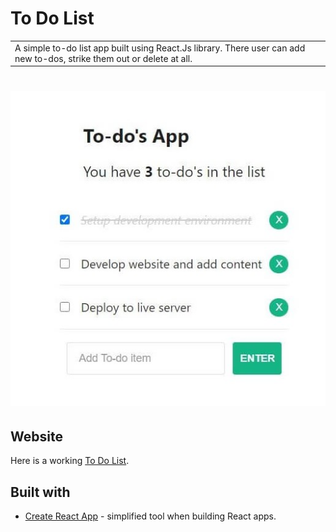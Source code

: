 # To Do List
<table>
<tr>
<td>
  A simple to-do list app built using React.Js library. There user can add new to-dos, strike them out or delete at all.
</td>
</tr>
</table>

# ![To Do List](./public/TDL.jpg)

## Website 

Here is a working [To Do List](https://laura.jaks.info/to-do/).

## Built with 

- [Create React App](https://github.com/facebook/create-react-app) - simplified tool when building React apps.